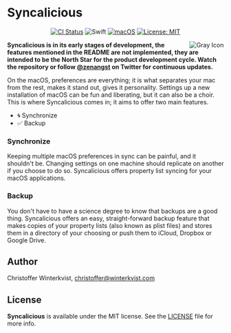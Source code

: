 # Syncalicious

<div align="center">

[![CI Status](https://travis-ci.com/zenangst/Syncalicious.svg?branch=master)](https://travis-ci.com/zenangst/Syncalicious)
![Swift](https://img.shields.io/badge/%20in-swift%204.2-orange.svg)
[![macOS](https://img.shields.io/badge/macOS-10.14-green.svg)](https://www.apple.com/macos/mojave/)
[![License: MIT](https://img.shields.io/badge/License-MIT-yellow.svg)](https://opensource.org/licenses/MIT)

</div>

<img src="https://github.com/zenangst/Syncalicious/blob/master/Resources/Assets.xcassets/AppIcon.appiconset/icon_256x256.png?raw=true" alt="Gray Icon" align="right" />

**Syncalicious is in its early stages of development, the features mentioned in the README are not implemented, they are intended to be the North Star for the product development cycle. Watch the repository or follow [@zenangst](https://twitter.com/zenangst) on Twitter for continuous updates.**

On the macOS, preferences are everything; it is what separates your mac from the rest, makes it stand out, gives it personality. Settings up a new installation of macOS can be fun and liberating, but it can also be a choir. This is where Syncalicious comes in; it aims to offer two main features.

- 🌀 Synchronize
- ✅ Backup

### Synchronize

Keeping multiple macOS preferences in sync can be painful, and it shouldn't be. Changing settings on one machine should replicate on another if you choose to do so. Syncalicious offers property list syncing for your macOS applications.

### Backup

You don't have to have a science degree to know that backups are a good thing. Syncalicious offers an easy, straight-forward backup feature that makes copies of your property lists (also known as plist files) and stores them in a directory of your choosing or push them to iCloud, Dropbox or Google Drive.

## Author

Christoffer Winterkvist, christoffer@winterkvist.com

## License

**Syncalicious** is available under the MIT license. See the [LICENSE](https://github.com/zenangst/Syncalicious/blob/master/LICENSE.md) file for more info.
